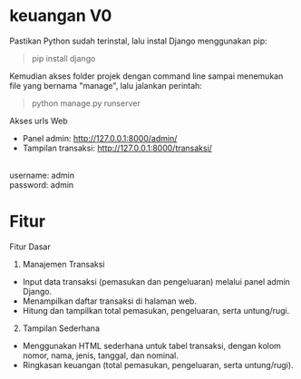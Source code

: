 # keuangan V0

Pastikan Python sudah terinstal, lalu instal Django menggunakan pip:
<br>
>pip install django

Kemudian akses folder projek dengan command line sampai menemukan file yang bernama "manage", lalu jalankan perintah: 
<br>
>python manage.py runserver

Akses urls Web
* Panel admin: http://127.0.0.1:8000/admin/
* Tampilan transaksi: http://127.0.0.1:8000/transaksi/

<br>
username: admin
<br>
password: admin

# Fitur
Fitur Dasar
<br>
1. Manajemen Transaksi
* Input data transaksi (pemasukan dan pengeluaran) melalui panel admin Django.
* Menampilkan daftar transaksi di halaman web.
* Hitung dan tampilkan total pemasukan, pengeluaran, serta untung/rugi.

2. Tampilan Sederhana
* Menggunakan HTML sederhana untuk tabel transaksi, dengan kolom nomor, nama, jenis, tanggal, dan nominal.
* Ringkasan keuangan (total pemasukan, pengeluaran, serta untung/rugi).
